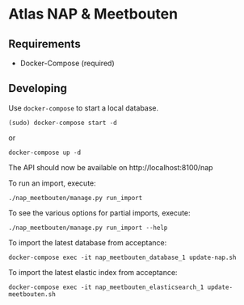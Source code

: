 Atlas NAP & Meetbouten
======================


Requirements
------------

* Docker-Compose (required)


Developing
----------

Use `docker-compose` to start a local database.

	(sudo) docker-compose start -d

or

	docker-compose up -d

The API should now be available on http://localhost:8100/nap

To run an import, execute:

	./nap_meetbouten/manage.py run_import


To see the various options for partial imports, execute:

	./nap_meetbouten/manage.py run_import --help


To import the latest database from acceptance:

	docker-compose exec -it nap_meetbouten_database_1 update-nap.sh

To import the latest elastic index from acceptance:

	docker-compose exec -it nap_meetbouten_elasticsearch_1 update-meetbouten.sh

